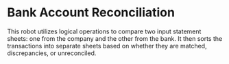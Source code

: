 # Bank Account Reconciliation
This robot utilizes logical operations to compare two input statement sheets: one from the company and the other from the bank. It then sorts the transactions into separate sheets based on whether they are matched, discrepancies, or unreconciled.
